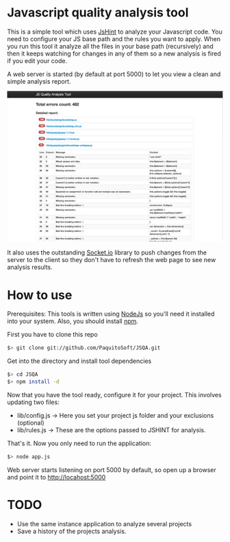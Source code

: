 Javascript quality analysis tool
================================

This is a simple tool which uses [JsHint](http://www.jshint.com/) to analyze your Javascript code. 
You need to configure your JS base path and the rules you want to apply.
When you run this tool it analyze all the files in your base path (recursively) and then it keeps watching 
for changes in any of them so a new analysis is fired if you edit your code.

A web server is started (by default at port 5000) to let you view a clean and simple analysis report.

![Screenshot](https://github.com/PaquitoSoft/JSQA/raw/master/sample_image.png)

It also uses the outstanding [Socket.io](http://socket.io/) library to push changes from the server to the client so they don't have to refresh the web page 
to see new analysis results.

How to use
==========

Prerequisites: This tools is written using [NodeJs](http://nodejs.org/) so you'll need it installed into your system. 
Also, you should install [npm](http://npmjs.org/).

First you have to clone this repo

```bash
$> git clone git://github.com/PaquitoSoft/JSQA.git
```

Get into the directory and install tool dependencies

```bash
$> cd JSQA
$> npm install -d
```

Now that you have the tool ready, configure it for your project. This involves updating two files:

- lib/config.js -> Here you set your project js folder and your exclusions (optional)
- lib/rules.js -> These are the options passed to JSHINT for analysis.

That's it. Now you only need to run the application:


```bash
$> node app.js
```

Web server starts listening on port 5000 by default, so open up a browser and point it to [http://locahost:5000](http://localhost:5000)


TODO
====

- Use the same instance application to analyze several projects
- Save a history of the projects analysis.
